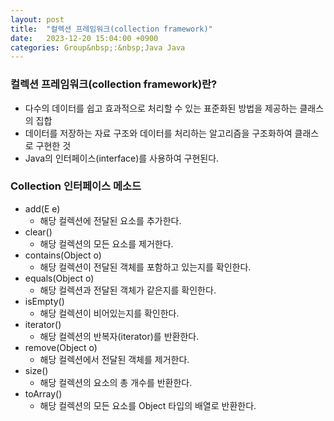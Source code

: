 ```yaml
---
layout: post
title:  "컬렉션 프레임워크(collection framework)"
date:   2023-12-20 15:04:00 +0900
categories: Group&nbsp;:&nbsp;Java Java
---
```


### 컬렉션 프레임워크(collection framework)란?

- 다수의 데이터를 쉽고 효과적으로 처리할 수 있는 표준화된 방법을 제공하는 클래스의 집합
- 데이터를 저장하는 자료 구조와 데이터를 처리하는 알고리즘을 구조화하여 클래스로 구현한 것
- Java의 인터페이스(interface)를 사용하여 구현된다.

### Collection 인터페이스 메소드

- add(E e)
    - 해당 컬렉션에 전달된 요소를 추가한다.
- clear()
    - 해당 컬렉션의 모든 요소를 제거한다.
- contains(Object o)
    - 해당 컬렉션이 전달된 객체를 포함하고 있는지를 확인한다.
- equals(Object o)
    - 해당 컬렉션과 전달된 객체가 같은지를 확인한다.
- isEmpty()
    - 해당 컬렉션이 비어있는지를 확인한다.
- iterator()
    - 해당 컬렉션의 반복자(iterator)를 반환한다.
- remove(Object o)
    - 해당 컬렉션에서 전달된 객체를 제거한다.
- size()
    - 해당 컬렉션의 요소의 총 개수를 반환한다.
- toArray()
    - 해당 컬렉션의 모든 요소를 Object 타입의 배열로 반환한다.